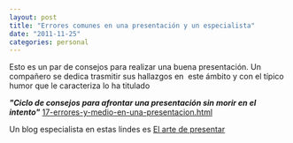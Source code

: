 ```yaml
---
layout: post
title: "Errores comunes en una presentación y un especialista"
date: "2011-11-25"
categories: personal
---
```


Esto es un par de consejos para realizar una buena presentación. Un compañero se dedica trasmitir sus hallazgos en  este ámbito y con el típico humor que le caracteriza lo ha titulado

_**"Ciclo de consejos para afrontar una presentación sin morir en el intento"**_ [17-errores-y-medio-en-una-presentacion.html](https://www.elladodelmal.com/2010/03/17-errores-y-medio-en-una-presentacion.html "17 errores y medio en una presentacion")

Un blog especialista en estas lindes es [El arte de presentar](https://elartedepresentar.com/ "El arte de presentar")
